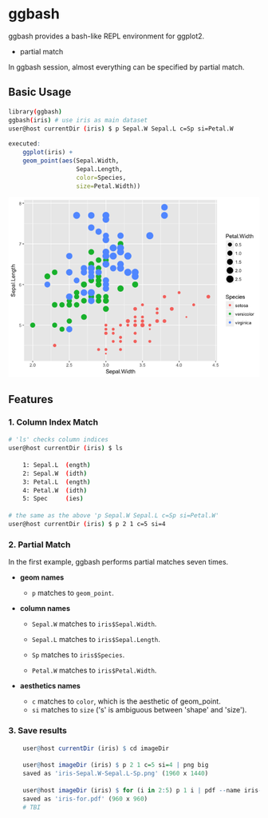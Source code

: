 <!-- README.md is generated from README.Rmd. Please edit that file -->
ggbash
======

ggbash provides a bash-like REPL environment for ggplot2.

-   partial match

In ggbash session, almost everything can be specified by partial match.

Basic Usage
-----------

``` bash
library(ggbash)
ggbash(iris) # use iris as main dataset
user@host currentDir (iris) $ p Sepal.W Sepal.L c=Sp si=Petal.W
```

``` r
executed:
    ggplot(iris) +
    geom_point(aes(Sepal.Width,
                   Sepal.Length,
                   color=Species,
                   size=Petal.Width))
```

![](README_files/figure-markdown_github/unnamed-chunk-4-1.png)

Features
--------

### 1. Column Index Match

``` bash
# 'ls' checks column indices
user@host currentDir (iris) $ ls

    1: Sepal.L  (ength)
    2: Sepal.W  (idth)
    3: Petal.L  (ength)
    4: Petal.W  (idth)      
    5: Spec     (ies)

# the same as the above 'p Sepal.W Sepal.L c=Sp si=Petal.W'
user@host currentDir (iris) $ p 2 1 c=5 si=4
```

### 2. Partial Match

In the first example, ggbash performs partial matches seven times.

-   **geom names**
    -   `p` matches to `geom_point`.
-   **column names**
    -   `Sepal.W` matches to `iris$Sepal.Width`.

    -   `Sepal.L` matches to `iris$Sepal.Length`.

    -   `Sp` matches to `iris$Species`.

    -   `Petal.W` matches to `iris$Petal.Width`.

-   **aesthetics names**
    -   `c` matches to `color`, which is the aesthetic of geom\_point.
    -   `si` matches to `size` ('s' is ambiguous between 'shape' and 'size').

### 3. Save results

``` r
    user@host currentDir (iris) $ cd imageDir

    user@host imageDir (iris) $ p 2 1 c=5 si=4 | png big
    saved as 'iris-Sepal.W-Sepal.L-Sp.png' (1960 x 1440)
    
    user@host imageDir (iris) $ for (i in 2:5) p 1 i | pdf --name iris-for
    saved as 'iris-for.pdf' (960 x 960)
    # TBI
```
